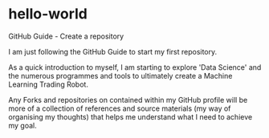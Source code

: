 # hello-world
GitHub Guide - Create a repository

I am just following the GitHub Guide to start my first repository.

As a quick introduction to myself, I am starting to explore 'Data Science' and the numerous programmes and tools to ultimately create a Machine Learning Trading Robot.

Any Forks and repositories on contained within my GitHub profile will be more of a collection of references and source materials (my way of organising my thoughts) that helps me understand what I need to achieve my goal.

